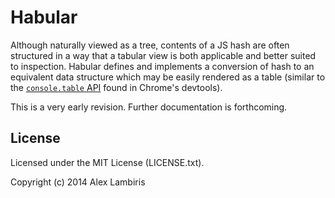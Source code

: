 Habular
=======

Although naturally viewed as a tree, contents of a JS hash are often structured in a way that a
tabular view is both applicable and better suited to inspection. Habular defines and implements a
conversion of hash to an equivalent data structure which may be easily rendered as a table (similar
to the
[`console.table` API](https://developer.chrome.com/devtools/docs/tips-and-tricks#console-table)
found in Chrome's devtools).

This is a very early revision. Further documentation is forthcoming.


License
-------

Licensed under the MIT License (LICENSE.txt).

Copyright (c) 2014 Alex Lambiris
